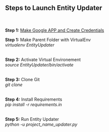 <H2>Steps to Launch Entity Updater</H2>

<br><br>
<b>Step 1:</b> 
<a href="https://cloud.google.com/docs/authentication/getting-started">
Make Google APP and Create Credentials
</a>
<br>

<b>Step 1:</b> Make Parent Folder with VirtualEnv<br> 
<i>virtualenv EntityUpdater</i><br><br>

<b>Step 2:</b> Activate Virtual Environement<br> 
<i>source EntityUpdater/bin/activate</i><br><br>

<b>Step 3:</b> Clone Git<br> 
<i>git clone </i><br><br> 
 
<b>Step 4:</b> Install Requirements<br> 
<i>pip install -r requirements.in</i><br><br>

<b>Step 5:</b> Run Entity Updater<br> 
<i>python -u project_name_updater.py</i><br><br>
